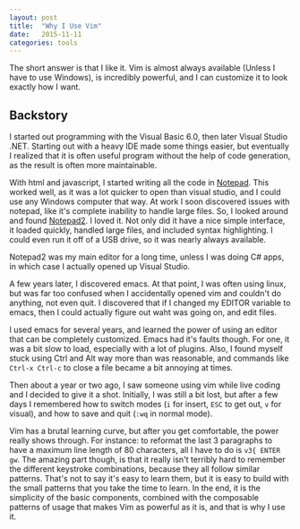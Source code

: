 ```yaml
---
layout: post
title:  "Why I Use Vim"
date:   2015-11-11
categories: tools
---
```


The short answer is that I like it. Vim is almost always available (Unless I
have to use Windows), is incredibly powerful, and I can customize it to look
exactly how I want.

## Backstory

I started out programming with the Visual Basic 6.0, then later Visual Studio
.NET. Starting out with a heavy IDE made some things easier, but eventually I
realized that it is often useful program without the help of code generation,
as the result is often more maintainable.

With html and javascript, I started writing all the code in
[Notepad](https://en.wikipedia.org/wiki/Notepad_(software)). This worked well,
as it was a lot quicker to open than visual studio, and I could use any Windows
computer that way. At work I soon discovered issues with notepad, like it's
complete inability to handle large files. So, I looked around and found
[Notepad2](https://en.wikipedia.org/wiki/Notepad2). I loved it.  Not only did
it have a nice simple interface, it loaded quickly, handled large files, and
included syntax highlighting. I could even run it off of a USB drive, so it was
nearly always available.

Notepad2 was my main editor for a long time, unless I was doing C# apps, in
which case I actually opened up Visual Studio.

A few years later, I discovered emacs. At that point, I was often using linux,
but was far too confused when I accidentally opened vim and couldn't do
anything, not even quit. I discovered that if I changed my EDITOR variable to
emacs, then I could actually figure out waht was going on, and edit files.

I used emacs for several years, and learned the power of using an editor that
can be completely customized. Emacs had it's faults though. For one, it was a
bit slow to load, especially with a lot of plugins. Also, I found myself stuck
using Ctrl and Alt way more than was reasonable, and commands like `Ctrl-x
Ctrl-c` to close a file became a bit annoying at times.

Then about a year or two ago, I saw someone using vim while live coding and I
decided to give it a shot. Initially, I was still a bit lost, but after a few
days I remembered how to switch modes (`i` for insert, `ESC` to get out, `v`
for visual), and how to save and quit (`:wq` in normal mode).

Vim has a brutal learning curve, but after you get comfortable, the power
really shows through. For instance: to reformat the last 3 paragraphs to have a
maximum line length of 80 characters, all I have to do is `v3{ ENTER gw`. The
amazing part though, is that it really isn't terribly hard to remember the
different keystroke combinations, because they all follow similar patterns.
That's not to say it's easy to learn them, but it is easy to build with the
small patterns that you take the time to learn. In the end, it is the
simplicity of the basic components, combined with the composable patterns of
usage that makes Vim as powerful as it is, and that is why I use it.

